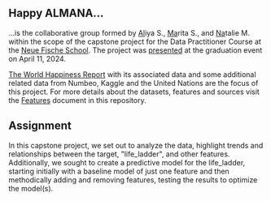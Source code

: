 ## Happy ALMANA...  

...is the collaborative group formed by  <ins>Al</ins>iya S., <ins>Ma</ins>rita S., and <ins>Na</ins>talie M. within the scope of the capstone project for the  Data Practitioner Course at the [Neue Fische School](https://www.neuefische.de/en).   The project was [presented](../Capstone_Happy_Almana/slides/Happy_Capstone.pdf) at the graduation event on April 11, 2024.

[The World Happiness Report](https://worldhappiness.report/data/) with its associated data and some additional related data from Numbeo, Kaggle and the United Nations are the focus of this project. For more details about the datasets, features and sources visit the [Features](../Capstone_Happy_Almana/Features.md) document in this repository.

## Assignment
In this capstone project, we  set out to analyze the  data, highlight trends and relationships  between the target, "life_ladder", and  other features. Additionally, we sought to create a predictive model for the life_ladder, starting initially with a baseline model of just one feature and then methodically adding and removing features, testing the results to optimize the  model(s). 
